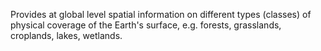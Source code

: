 Provides at global level spatial information on different types (classes) of physical coverage of the Earth's surface, e.g. forests, grasslands, croplands, lakes, wetlands.